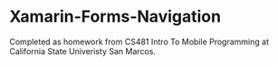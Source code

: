 # Xamarin-Forms-Navigation

Completed as homework from CS481 Intro To Mobile Programming at California State Univeristy San Marcos.
